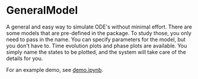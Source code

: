 # GeneralModel

A general and easy way to simulate ODE's without minimal effort. There are some models that are pre-defined in the package. To study those, you only need to pass in the name. You can specify parameters for the model, but you don't have to. 
Time evolution plots and phase plots are available. You simply name the states to be plotted, and the system will take care of the details for you. 

For an example demo, see [demo.ipynb]().
